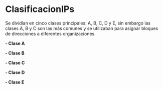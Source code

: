 # ClasificacionIPs

Se dividian en cinco clases principales: A, B, C, D y E, sin embargo las clases A, B y C son las más comunes y se utilizaban para asignar bloques de direcciones a diferentes organizaciones.

**- Clase A**


**- Clase B** 


**- Clase C**


**- Clase D**


**- Clase E**
